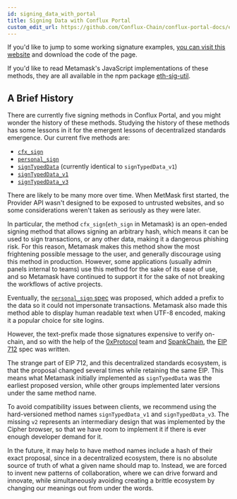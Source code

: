 ```yaml
---
id: signing_data_with_portal
title: Signing Data with Conflux Portal
custom_edit_url: https://github.com/Conflux-Chain/conflux-portal-docs/edit/master/docs/en/portal/API_Reference/Signing_Data/Introduction.md
---
```

If you'd like to jump to some working signature examples, [you can visit this
website](http://13.57.190.119:9000/contract.html) and download the code of the
page. 

If you'd like to read Metamask's JavaScript implementations of these methods,
they are all available in the npm package
[eth-sig-util](https://github.com/MetaMask/eth-sig-util).  

<!-- Note that Conflux Portal supports signing transactions with Trezor and Ledger -->
<!-- hardware wallets. These hardware wallets currently only support signing data -->
<!-- using the [`personal_sign`](./Personal_Sign.md) method. If you have trouble -->
<!-- logging in to a website or dapp when using a Ledger or Trezor, the site may be -->
<!-- requesting you sign data via an unsupported method, in which case we recommend -->
<!-- using your standard Conflux Portal account. -->

## A Brief History

There are currently five signing methods in Conflux Portal, and you might wonder
the history of these methods. Studying the history of these methods has some
lessons in it for the emergent lessons of decentralized standards emergence. Our
current five methods are: 

- [`cfx_sign`](./CFX_Sign.md)
- [`personal_sign`](./Personal_Sign.md)
- [`signTypedData`](./Sign_Typed_Data_v1.md) (currently identical to `signTypedData_v1`)
- [`signTypedData_v1`](./Sign_Typed_Data_v1.md)
- [`signTypedData_v3`](./Sign_Typed_Data_v3.md)

There are likely to be many more over time. When MetMask first started, the
Provider API wasn't designed to be exposed to untrusted websites, and so some
considerations weren't taken as seriously as they were later. 

In particular, the method `cfx_sign`(`eth_sign` in Metamask) is an open-ended
signing method that allows signing an arbitrary hash, which means it can be used
to sign transactions, or any other data, making it a dangerous phishing risk. 
For this reason, Metamask makes this method show the most frightening possible
message to the user, and generally discourage using this method in production.
However, some applications (usually admin panels internal to teams) use this
method for the sake of its ease of use, and so Metamask have continued to
support it for the sake of not breaking the workflows of active projects.   

Eventually, the [`personal_sign`
spec](https://github.com/ethereum/go-ethereum/pull/2940) was proposed, which added
a prefix to the data so it could not impersonate transactions. Metamask also
made this method able to display human readable text when UTF-8 encoded, making
it a popular choice for site logins.  

However, the text-prefix made those signatures expensive to verify on-chain, and
so with the help of the [0xProtocol](https://0xproject.com/) team and
[SpankChain](https://spankchain.com/), the [EIP
712](https://eips.ethereum.org/EIPS/eip-712) spec was written. 

The strange part of EIP 712, and this decentralized standards ecosystem, is that
the proposal changed several times while retaining the same EIP. This means what
Metamask initially implemented as `signTypedData` was the earliest proposed
version, while other groups implemented later versions under the same method
name.  

To avoid compatibility issues between clients, we recommend using the
hard-versioned method names `signTypedData_v1` and `signTypedData_v3`. The
missing `v2` represents an intermediary design that was implemented by the
Cipher browser, so that we have room to implement it if there is ever enough
developer demand for it. 

In the future, it may help to have method names include a hash of their exact
proposal, since in a decentralized ecosystem, there is no absolute source of
truth of what a given name should map to. Instead, we are forced to invent new
patterns of collaboration, where we can drive forward and innovate, while
simultaneously avoiding creating a brittle ecosystem by changing our meanings
out from under the words. 

<!-- I hope this has been a useful introduction to the history of our signing -->
<!-- methods!   -->


